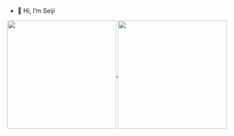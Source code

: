 - 👋 Hi, I’m Seiji


<a href="https://github.com/seiji327/github-readme-stats">
  <img align="center" src="https://github-readme-stats.vercel.app/api/top-langs/?username=seiji327&theme=tokyonight" height="250px" />
</a>
<a href="https://github.com/seiji327/github-readme-stats">
  <img align="center" src="https://github-readme-stats.vercel.app/api?username=seiji327&count_private=true&show_icons=true&theme=tokyonight" height="250px" />
</a>



<!---
seiji327/seiji327 is a ✨ special ✨ repository because its `README.md` (this file) appears on your GitHub profile.
You can click the Preview link to take a look at your changes.
--->
